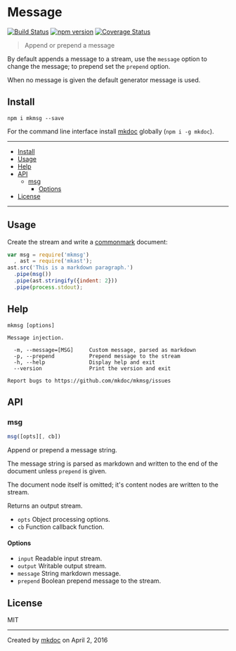 # Message

[![Build Status](https://travis-ci.org/mkdoc/mkmsg.svg?v=3)](https://travis-ci.org/mkdoc/mkmsg)
[![npm version](http://img.shields.io/npm/v/mkmsg.svg?v=3)](https://npmjs.org/package/mkmsg)
[![Coverage Status](https://coveralls.io/repos/mkdoc/mkmsg/badge.svg?branch=master&service=github&v=3)](https://coveralls.io/github/mkdoc/mkmsg?branch=master)

> Append or prepend a message

By default appends a message to a stream, use the `message` option to change the message; to prepend set the `prepend` option.

When no message is given the default generator message is used.

## Install

```
npm i mkmsg --save
```

For the command line interface install [mkdoc][] globally (`npm i -g mkdoc`).

---

- [Install](#install)
- [Usage](#usage)
- [Help](#help)
- [API](#api)
  - [msg](#msg)
    - [Options](#options)
- [License](#license)

---

## Usage

Create the stream and write a [commonmark][] document:

```javascript
var msg = require('mkmsg')
  , ast = require('mkast');
ast.src('This is a markdown paragraph.')
  .pipe(msg())
  .pipe(ast.stringify({indent: 2}))
  .pipe(process.stdout);
```

## Help

```
mkmsg [options]

Message injection.

  -m, --message=[MSG]     Custom message, parsed as markdown
  -p, --prepend           Prepend message to the stream
  -h, --help              Display help and exit
  --version               Print the version and exit

Report bugs to https://github.com/mkdoc/mkmsg/issues
```

## API

### msg

```javascript
msg([opts][, cb])
```

Append or prepend a message string.

The message string is parsed as markdown and written to the end of the
document unless `prepend` is given.

The document node itself is omitted; it's content nodes are written to
the stream.

Returns an output stream.

* `opts` Object processing options.
* `cb` Function callback function.

#### Options

* `input` Readable input stream.
* `output` Writable output stream.
* `message` String markdown message.
* `prepend` Boolean prepend message to the stream.

## License

MIT

---

Created by [mkdoc](https://github.com/mkdoc/mkdoc) on April 2, 2016

[mkdoc]: https://github.com/mkdoc/mkdoc
[mkparse]: https://github.com/mkdoc/mkparse
[commonmark]: http://commonmark.org
[jshint]: http://jshint.com
[jscs]: http://jscs.info

